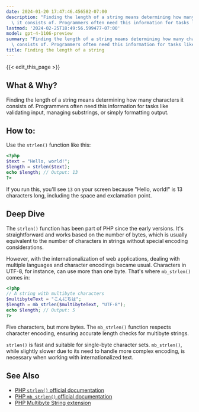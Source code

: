 ```yaml
---
date: 2024-01-20 17:47:46.456582-07:00
description: "Finding the length of a string means determining how many characters\
  \ it consists of. Programmers often need this information for tasks like validating\u2026"
lastmod: '2024-02-25T18:49:56.599477-07:00'
model: gpt-4-1106-preview
summary: "Finding the length of a string means determining how many characters it\
  \ consists of. Programmers often need this information for tasks like validating\u2026"
title: Finding the length of a string
---
```


{{< edit_this_page >}}

## What & Why?

Finding the length of a string means determining how many characters it consists of. Programmers often need this information for tasks like validating input, managing substrings, or simply formatting output.

## How to:

Use the `strlen()` function like this:

```php
<?php
$text = "Hello, world!";
$length = strlen($text);
echo $length; // Output: 13
?>
```

If you run this, you'll see `13` on your screen because "Hello, world!" is 13 characters long, including the space and exclamation point.

## Deep Dive

The `strlen()` function has been part of PHP since the early versions. It's straightforward and works based on the number of bytes, which is usually equivalent to the number of characters in strings without special encoding considerations.

However, with the internationalization of web applications, dealing with multiple languages and character encodings became usual. Characters in UTF-8, for instance, can use more than one byte. That's where `mb_strlen()` comes in:

```php
<?php
// A string with multibyte characters
$multibyteText = "こんにちは";
$length = mb_strlen($multibyteText, "UTF-8");
echo $length; // Output: 5
?>
```

Five characters, but more bytes. The `mb_strlen()` function respects character encoding, ensuring accurate length checks for multibyte strings.

`strlen()` is fast and suitable for single-byte character sets. `mb_strlen()`, while slightly slower due to its need to handle more complex encoding, is necessary when working with internationalized text.

## See Also

- [PHP `strlen()` official documentation](https://www.php.net/manual/en/function.strlen.php)
- [PHP `mb_strlen()` official documentation](https://www.php.net/manual/en/function.mb-strlen.php)
- [PHP Multibyte String extension](https://www.php.net/manual/en/book.mbstring.php)

